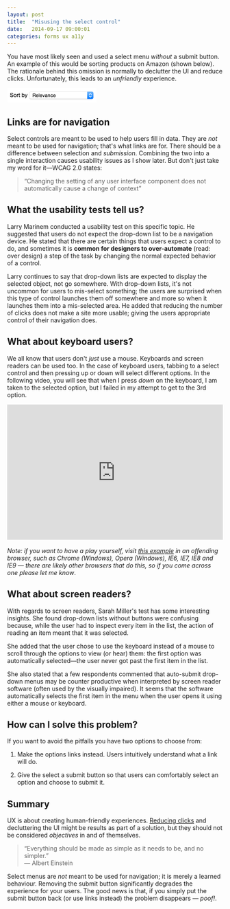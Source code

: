 ```yaml
---
layout: post
title:  "Misusing the select control"
date:   2014-09-17 09:00:01
categories: forms ux a11y
---
```


You have most likely seen and used a select menu *without* a submit button. An example of this would be sorting products on Amazon (shown below). The rationale behind this omission is normally to declutter the UI and reduce clicks. Unfortunately, this leads to an *unfriendly* experience.

<div class="image">
	<img src="/assets/img/sortby.png" alt="Sort by select" width="209">
</div>

## Links are for navigation

Select controls are meant to be used to help users fill in data. They are *not* meant to be used for navigation; that's what links are for. There should be a difference between selection and *submission*. Combining the two into a single interaction causes usability issues as I show later. But don't just take my word for it&mdash;WCAG 2.0  states:

> &ldquo;Changing the setting of any user interface component does not automatically cause a change of context&rdquo;

## What the usability tests tell us?

Larry Marinem conducted a usability test on this specific topic. He suggested that users do not expect the drop-down list to be a navigation device. He stated that there are certain things that users expect a control to do, and sometimes it is **common for designers to over-automate** (read: over design) a step of the task by changing the normal expected behavior of a control.

Larry continues to say that drop-down lists are expected to display the selected object, not go somewhere. With drop-down lists, it's not uncommon for users to mis-select something; the users are surprised when this type of control launches them off somewhere and more so when it launches them into a mis-selected area. He added that reducing the number of clicks does not make a site more usable; giving the users appropriate control of their navigation does.

## What about keyboard users?

We all know that users don't *just* use a mouse. Keyboards and screen readers can be used too. In the case of keyboard users, tabbing to a select control and then pressing up or down will select different options. In the following video, you will see that when I press *down* on the keyboard, I am taken to the selected option, but I failed in my attempt to get to the 3rd option.

<iframe width="100%" height="315" src="https://www.youtube.com/embed/rnKDDSo9Omk" frameborder="0" allowfullscreen></iframe>

*Note: if you want to have a play yourself, visit [this example](http://html.cita.illinois.edu/script/onchange/onchange-example.php) in an offending browser, such as Chrome (Windows), Opera (Windows), IE6, IE7, IE8 and IE9 &mdash; there are likely other browsers that do this, so if you come across one please let me know*.

## What about screen readers?

With regards to screen readers, Sarah Miller's test has some interesting insights. She found drop-down lists without buttons were confusing because, while the user had to inspect every item in the list, the action of reading an item meant that it was selected.

She added that the user chose to use the keyboard instead of a mouse to scroll through the options to view (or hear) them: the first option was automatically selected&mdash;the user never got past the first item in the list.

She also stated that a few respondents commented that auto-submit drop-down menus may be counter productive when interpreted by screen reader software (often used by the visually impaired). It seems that the software automatically selects the first item in the menu when the user opens it using either a mouse or keyboard.

## How can I solve this problem?

If you want to avoid the pitfalls you have two options to choose from:

1. Make the options links instead. Users intuitively understand what a link will do.

2. Give the select a submit button so that users can comfortably select an option and choose to submit it.

## Summary

UX is about creating human-friendly experiences. [Reducing clicks](http://idyeah.com/blog/2012/06/stop-counting-clicks/) and decluttering the UI might be results as part of a solution, but they should not be considered *objectives* in and of themselves.

> &ldquo;Everything should be made as simple as it needs to be, and no simpler.&rdquo;
> <br>&mdash; Albert Einstein

Select menus are *not* meant to be used for navigation; it is merely a learned behaviour. Removing the submit button significantly degrades the experience for your users. The good news is that, if you simply put the submit button back (or use links instead) the problem disappears &mdash; *poof!*.